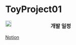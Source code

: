 # ToyProject01

<p>    <img src ="https://user-images.githubusercontent.com/103009998/175874767-225cd393-adee-49bc-a196-72f735c6276a.png" style="width: 2vw; min-width: 140px;" align = "left" />

  <H3>개발 일정</H3> </p>
<!-- <a href = "https://www.notion.so/AS-_TOY-PROJECT01-55af2dc3d07144dca7d40cadb35f296e" > Notion </a> -->
<a href = "https://www.notion.so/4f742001ce784dc2b96f9a166e42739e?v=7bf6de1c574340caa8812bd5b08779df" target = "_blank" > Notion </a>
